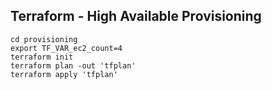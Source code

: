 
## Terraform - High Available Provisioning 
```
cd provisioning
export TF_VAR_ec2_count=4
terraform init
terraform plan -out 'tfplan'
terraform apply 'tfplan'
```